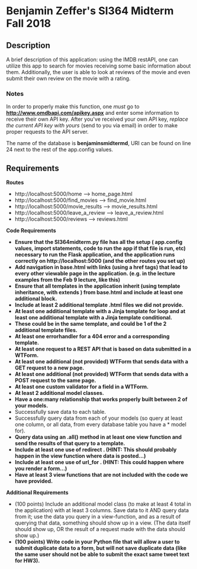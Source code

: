 # Benjamin Zeffer's SI364 Midterm Fall 2018

## Description
A brief description of this application: using the IMDB restAPI, one can utilize this app to search for movies receiving some basic information about them. Additionally, the user is able to look at reviews of the movie and even submit their own review on the movie with a rating.

### Notes
In order to properly make this function, one *must* go to **http://www.omdbapi.com/apikey.aspx** and enter some information to receive their own API key. After you've received your own API key, *replace the current API key with yours* (send to you via email) in order to make proper requests to the API server.

The name of the database is **benjaminsmidtermd**, URI can be found on line 24 next to the rest of the app.config values.

## Requirements

**Routes**
* http://localhost:5000/home           --> home_page.html
* http://localhost:5000/find_movies    --> find_movie.html
* http://localhost:5000/movie_results  --> movie_results.html
* http://localhost:5000/leave_a_review --> leave_a_review.html
* http://localhost:5000/reviews        --> reviews.html

**Code Requirements**
* **Ensure that the SI364midterm.py file has all the setup ( app.config values, import statements, code to run the app if that file is run, etc) necessary to run the Flask application, and the application runs correctly on http://localhost:5000 (and the other routes you set up)**
* **Add navigation in base.html with links (using a href tags) that lead to every other viewable page in the application. (e.g. in the lecture examples from the Feb 9 lecture, like this)**
* **Ensure that all templates in the application inherit (using template inheritance, with extends ) from base.html and include at least one additional block.**
* **Include at least 2 additional template .html files we did not provide.**
* **At least one additional template with a Jinja template for loop and at least one additional template with a Jinja template conditional.**
* **These could be in the same template, and could be 1 of the 2 additional template files.**
* **At least one errorhandler for a 404 error and a corresponding template.**
* **At least one request to a REST API that is based on data submitted in a WTForm.**
* **At least one additional (not provided) WTForm that sends data with a GET request to a new page.**
* **At least one additional (not provided) WTForm that sends data with a POST request to the same page.**
* **At least one custom validator for a field in a WTForm.**
* **At least 2 additional model classes.**
* **Have a one:many relationship that works properly built between 2 of your models.**
* Successfully save data to each table.
* Successfully query data from each of your models (so query at least one column, or all data, from every database table you have a * model for).
* **Query data using an .all() method in at least one view function and send the results of that query to a template.**
* **Include at least one use of redirect . (HINT: This should probably happen in the view function where data is posted...)**
* **Include at least one use of url_for . (HINT: This could happen where you render a form...)**
* **Have at least 3 view functions that are not included with the code we have provided.**

**Additional Requirements**
* (100 points) Include an additional model class (to make at least 4 total in the application) with at least 3 columns. Save data to it AND query data from it; use the data you query in a view-function, and as a result of querying that data, something should show up in a view. (The data itself should show up, OR the result of a request made with the data should show up.)
* **(100 points) Write code in your Python file that will allow a user to submit duplicate data to a form, but will not save duplicate data (like the same user should not be able to submit the exact same tweet text for HW3).**
